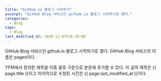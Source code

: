 ```yaml
---
title: "GitHub.io 블로그 시작하기"
excerpt: "GitHub Blog 서비스인 github.io 블로그 시작하기로 했다."
categories:
  - Blog
tags:
  - Blog
last_modified_at: 2020-12-03T10:28:00
---
```


GitHub Blog 서비스인 github.io 블로그 시작하기로 했다.
GitHub Blog 서비스의 이름은 pages이다.

YFM에서 정의한 제목을 이중 괄호 구문으로 본문에 추가할 수 있다.
이 글의 제목은 {{ page.title }}이고
마지막으로 수정된 시간은 {{ page.last_modified_at }}이다.